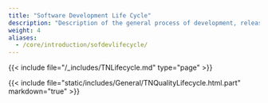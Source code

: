 ```yaml
---
title: "Software Development Life Cycle"
description: "Description of the general process of development, release, and patching of TrueNAS CORE versions."
weight: 4
aliases:
  - /core/introduction/sofdevlifecycle/
---
```


{{< include file="/_includes/TNLifecycle.md" type="page" >}}

{{< include file="static/includes/General/TNQualityLifecycle.html.part" markdown="true" >}}
